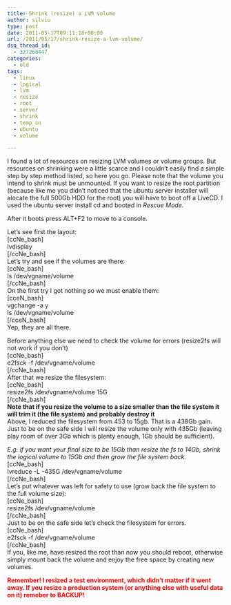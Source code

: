 ```yaml
---
title: Shrink (resize) a LVM volume
author: silviu
type: post
date: 2011-05-17T09:11:18+00:00
url: /2011/05/17/shrink-resize-a-lvm-volume/
dsq_thread_id:
  - 327260447
categories:
  - old
tags:
  - linux
  - logical
  - lvm
  - resize
  - root
  - server
  - shrink
  - temp_on
  - ubuntu
  - volume

---
```

I found a lot of resources on resizing LVM volumes or volume groups. But resources on shrinking were a little scarce and I couldn&#8217;t easily find a simple step by step method listed, so here you go. Please note that the volume you intend to shrink must be unmounted. If you want to resize the root partition (because like me you didn&#8217;t noticed that the ubuntu server installer will alocate the full 500Gb HDD for the root) you will have to boot off a LiveCD. I used the ubuntu server install cd and booted in _Rescue Mode_.

After it boots press ALT+F2 to move to a console.

Let&#8217;s see first the layout:  
[ccNe_bash]  
lvdisplay  
[/ccNe_bash]  
Let&#8217;s try and see if the volumes are there:  
[ccNe_bash]  
ls /dev/vgname/volume  
[/ccNe_bash]  
On the first try I got nothing so we must enable them:  
[cceN_bash]  
vgchange -a y  
ls /dev/vgname/volume  
[/cceN_bash]  
Yep, they are all there.

Before anything else we need to check the volume for errors (resize2fs will not work if you don&#8217;t)  
[ccNe_bash]  
e2fsck -f /dev/vgname/volume  
[/ccNe_bash]  
After that we resize the filesystem:  
[ccNe_bash]  
resize2fs /dev/vgname/volume 15G  
[/ccNe_bash]  
**Note that if you resize the volume to a size smaller than the file system it will trim it (the file system) and probably destroy it**  
Above, I reduced the filesystem from 453 to 15gb. That is a 438Gb gain.  Just to be on the safe side I will resize the volume only with 435Gb (leaving play room of over 3Gb which is plenty enough, 1Gb should be sufficient).

_E.g. if you want your final size to be 15Gb than resize the fs to 14Gb, shrink the logical volume to 15Gb and then grow the file system back._  
[ccNe_bash]  
lvreduce -L -435G /dev/vgname/volume  
[/ccNe_bash]  
Let&#8217;s put whatever was left for safety to use (grow back the file system to the full volume size):  
[ccNe_bash]  
resize2fs /dev/vgname/volume  
[/ccNe_bash]  
Just to be on the safe side let&#8217;s check the filesystem for errors.  
[ccNe_bash]  
e2fsck -f /dev/vgname/volume  
[/ccNe_bash]  
If you, like me, have resized the root than now you should reboot, otherwise simply mount back the volume and enjoy the free space by creating new volumes.

<span style="color: #ff0000"><strong>Remember! I resized a test environment, which didn&#8217;t matter if it went away. If you resize a production system (or anything else with useful data on it) remeber to BACKUP!</strong></span>